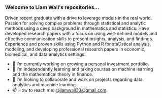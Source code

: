 ### Welcome to Liam Wall's repositories...

Driven recent graduate with a drive to leverage models in the real world. Passion for solving complex problems through statistical and analytic methods using a deep background in mathematics and statistics. Have developed research papers with a focus on using well-defined models and effective communication skills to present insights, analysis, and findings. Experience and proven skills using Python and R for staDstical analysis, modeling, and developing professional research papers in economic, biomedical, and data analytics settings.

- 🔭 I’m currently working on growing a personal investment portfolio.
- 🌱 I’m independently learning and taking courses on machine learning and the mathematical theory in finance.
- 👯 I’m looking to collaborate and work on projects regarding data analytics and machine learning.
- 📫 How to reach me: @liamwall33@gmail.com.

<!--
**Lwall02/Lwall02** is a ✨ _special_ ✨ repository because its `README.md` (this file) appears on your GitHub profile.

Here are some ideas to get you started:

- 🔭 I’m currently working on ...
- 🌱 I’m currently learning ...
- 👯 I’m looking to collaborate on ...
- 🤔 I’m looking for help with ...
- 💬 Ask me about ...
- 📫 How to reach me: ...
- 😄 Pronouns: ...
- ⚡ Fun fact: ...
-->
